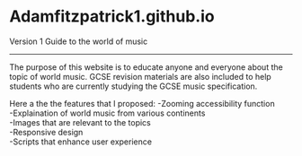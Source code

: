 # Adamfitzpatrick1.github.io
Version 1 Guide to the world of music

-------------------------------------------------------------------------------------------------------------------------------------------

The purpose of this website is to educate anyone and everyone about the topic of world music. GCSE revision materials are also included
to help students who are currently studying the GCSE music specification.

Here a the the features that I proposed:
-Zooming accessibility function
<br/>
-Explaination of world music from various continents
<br/>
-Images that are relevant to the topics
<br/>
-Responsive design
<br/>
-Scripts that enhance user experience
